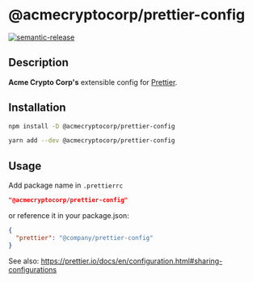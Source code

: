 # @acmecryptocorp/prettier-config

[![semantic-release](https://img.shields.io/badge/%20%20%F0%9F%93%A6%F0%9F%9A%80-semantic--release-e10079.svg)](https://github.com/semantic-release/semantic-release)

## Description

**Acme Crypto Corp's** extensible config for [Prettier](https://prettier.io/).

## Installation

```sh
npm install -D @acmecryptocorp/prettier-config
```

```sh
yarn add --dev @acmecryptocorp/prettier-config
```

## Usage

Add package name in `.prettierrc`

```json
"@acmecryptocorp/prettier-config"
```

or reference it in your package.json:

```json
{
  "prettier": "@company/prettier-config"
}
```

See also: https://prettier.io/docs/en/configuration.html#sharing-configurations
